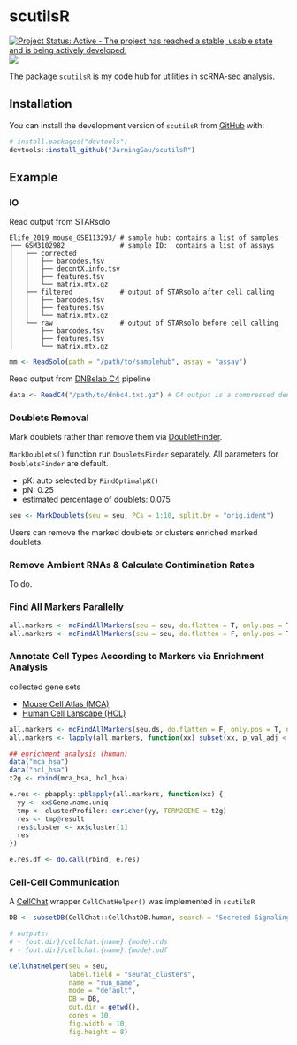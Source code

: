 
# scutilsR

[![Project Status: Active - The project has reached a stable, usable
state and is being actively
developed.](http://www.repostatus.org/badges/latest/active.svg)](http://www.repostatus.org/#active)
[![](https://img.shields.io/badge/devel%20version-0.1.0-green.svg)](https://github.com/jarninggau/scutilsR)

The package `scutilsR` is my code hub for utilities in scRNA-seq
analysis.

## Installation

You can install the development version of `scutilsR` from
[GitHub](https://github.com/) with:

``` r
# install.packages("devtools")
devtools::install_github("JarningGau/scutilsR")
```

## Example

### IO

Read output from STARsolo

    Elife_2019_mouse_GSE113293/ # sample hub: contains a list of samples
    ├── GSM3102982              # sample ID:  contains a list of assays
    │   ├── corrected
    │   │   ├── barcodes.tsv
    │   │   ├── decontX.info.tsv
    │   │   ├── features.tsv
    │   │   └── matrix.mtx.gz
    │   ├── filtered            # output of STARsolo after cell calling
    │   │   ├── barcodes.tsv
    │   │   ├── features.tsv
    │   │   └── matrix.mtx.gz
    │   └── raw                 # output of STARsolo before cell calling
    │       ├── barcodes.tsv
    │       ├── features.tsv
    │       └── matrix.mtx.gz

``` r
mm <- ReadSolo(path = "/path/to/samplehub", assay = "assay")
```

Read output from [DNBelab
C4](https://github.com/MGI-tech-bioinformatics/DNBelab_C_Series_scRNA-analysis-software)
pipeline

``` r
data <- ReadC4("/path/to/dnbc4.txt.gz") # C4 output is a compressed dense matrix
```

### Doublets Removal

Mark doublets rather than remove them via
[DoubletFinder](https://github.com/chris-mcginnis-ucsf/DoubletFinder).

`MarkDoublets()` function run `DoubletsFinder` separately. All
parameters for `DoubletsFinder` are default.

-   pK: auto selected by `FindOptimalpK()`
-   pN: 0.25
-   estimated percentage of doublets: 0.075

``` r
seu <- MarkDoublets(seu = seu, PCs = 1:10, split.by = "orig.ident")
```

Users can remove the marked doublets or clusters enriched marked
doublets.

### Remove Ambient RNAs & Calculate Contimination Rates

To do.

### Find All Markers Parallelly

``` r
all.markers <- mcFindAllMarkers(seu = seu, do.flatten = T, only.pos = T, n.cores = 10) # returns a data.frame
all.markers <- mcFindAllMarkers(seu = seu, do.flatten = F, only.pos = T, n.cores = 10) # returns a list
```

### Annotate Cell Types According to Markers via Enrichment Analysis

collected gene sets

-   [Mouse Cell Atlas (MCA)](https://doi.org/10.1016/j.cell.2018.02.001)
-   [Human Cell Lanscape
    (HCL)](https://doi.org/10.1038/s41586-020-2157-4)

``` r
all.markers <- mcFindAllMarkers(seu.ds, do.flatten = F, only.pos = T, n.cores = 20)
all.markers <- lapply(all.markers, function(xx) subset(xx, p_val_adj < 1e-6 & avg_log2FC > log2(1.5)))

## enrichment analysis (human)
data("mca_hsa")
data("hcl_hsa")
t2g <- rbind(mca_hsa, hcl_hsa)

e.res <- pbapply::pblapply(all.markers, function(xx) {
  yy <- xx$Gene.name.uniq
  tmp <- clusterProfiler::enricher(yy, TERM2GENE = t2g)
  res <- tmp@result
  res$cluster <- xx$cluster[1]
  res
})

e.res.df <- do.call(rbind, e.res)
```

### Cell-Cell Communication

A [CellChat](https://github.com/sqjin/CellChat) wrapper
`CellChatHelper()` was implemented in `scutilsR`

``` r
DB <- subsetDB(CellChat::CellChatDB.human, search = "Secreted Signaling")

# outputs:
# - {out.dir}/cellchat.{name}.{mode}.rds
# - {out.dir}/cellchat.{name}.{mode}.pdf

CellChatHelper(seu = seu, 
               label.field = "seurat_clusters", 
               name = "run_name", 
               mode = "default", 
               DB = DB, 
               out.dir = getwd(), 
               cores = 10, 
               fig.width = 10, 
               fig.height = 8)
```
